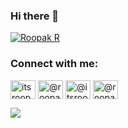 ### Hi there 👋


<p align="left"> <a href="https://twitter.com/itsroopakr" target="blank"><img src="https://img.shields.io/twitter/follow/itsroopakr?logo=twitter&style=for-the-badge" alt="Roopak R" /></a> </p>


<h3 align="left">Connect with me:</h3>
<p align="left">
<a href="https://twitter.com/itsroopakr" target="blank"><img align="center" src="https://raw.githubusercontent.com/rahuldkjain/github-profile-readme-generator/master/src/images/icons/Social/twitter.svg" alt="itsroopakr" height="30" width="40" /></a>
<a href="https://www.linkedin.com/in/roopak-r/" target="blank"><img align="center" src="https://raw.githubusercontent.com/rahuldkjain/github-profile-readme-generator/master/src/images/icons/Social/linked-in-alt.svg" alt="@roopak-r" height="30" width="40" /></a>
<a href="https://www.facebook.com/itsroopakr/" target="blank"><img align="center" src="https://raw.githubusercontent.com/rahuldkjain/github-profile-readme-generator/master/src/images/icons/Social/facebook.svg" alt="@itsroopakr" height="30" width="40" /></a>
<a href="https://www.instagram.com/roopakr_/" target="blank"><img align="center" src="https://raw.githubusercontent.com/rahuldkjain/github-profile-readme-generator/master/src/images/icons/Social/instagram.svg" alt="@roopakr_" height="30" width="40" /></a>
</p>
<img src="https://github-readme-stats.vercel.app/api?username=roopak-r&&show_icons=true&title_color=ffffff&icon_color=bb2acf&text_color=daf7dc&bg_color=151515">
